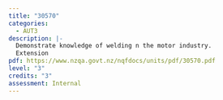 ```yaml
---
title: "30570"
categories:
  - AUT3
description: |-
  Demonstrate knowledge of welding n the motor industry.
  Extension
pdf: https://www.nzqa.govt.nz/nqfdocs/units/pdf/30570.pdf
level: "3"
credits: "3"
assessment: Internal
---
```

